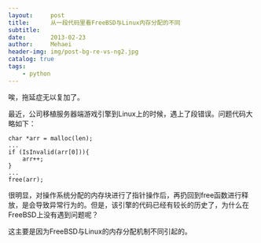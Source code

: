 ```yaml
---
layout:     post
title:      从一段代码里看FreeBSD与Linux内存分配的不同
subtitle:   
date:       2013-02-23
author:     Mehaei
header-img: img/post-bg-re-vs-ng2.jpg
catalog: true
tags:
    - python
---
```

唉，拖延症无以复加了。

最近，公司移植服务器端游戏引擎到Linux上的时候，遇上了段错误。问题代码大略如下：

```
char *arr = malloc(len);
...
if (IsInvalid(arr[0])){
    arr++;
}
...
free(arr);
```

很明显，对操作系统分配的内存块进行了指针操作后，再扔回到free函数进行释放，是会导致异常行为的。但是，该引擎的代码已经有较长的历史了，为什么在FreeBSD上没有遇到问题呢？

这主要是因为FreeBSD与Linux的内存分配机制不同引起的。
